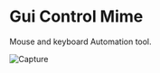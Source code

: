 # Gui Control Mime

Mouse and keyboard Automation tool.

![Capture](https://github.com/servalD/GuiControlMime/assets/57412868/e5f535a0-4949-417e-b9c4-735eb792e895)